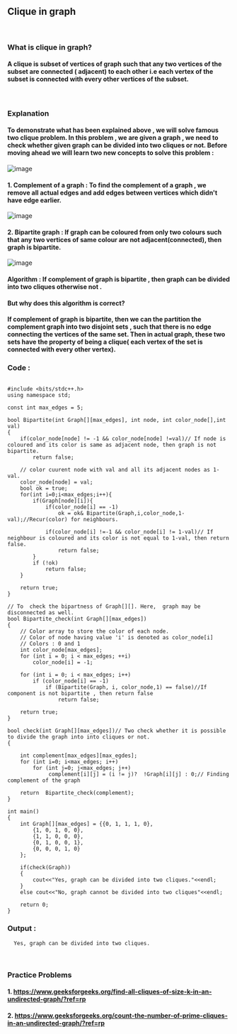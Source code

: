 ## Clique in graph

<br>

### What is clique in graph?
#### A clique is subset of vertices of graph such that any two vertices of the subset are connected ( adjacent) to each other i.e each vertex of the subset is connected with every other vertices of the subset.

<br>

### Explanation 
#### To demonstrate what has been explained above , we will solve famous two clique problem. In this problem , we are given a graph , we need to check whether given graph can be divided into two cliques or not.  Before moving ahead we will learn two new concepts to solve this problem :
![image](https://user-images.githubusercontent.com/62798923/145722749-a923032e-35e9-4f8b-bf90-0bf11cfa9b0a.png)


#### 1. Complement of a graph : To find the complement of a graph , we remove all actual edges and add edges between vertices which didn't have edge earlier.
![image](https://user-images.githubusercontent.com/62798923/145722948-71fd37b8-b268-4c45-a1ca-f4ee7e69bfd6.png)

#### 2. Bipartite graph :  If graph can be coloured from only two colours such that any two vertices of same colour are not adjacent(connected),  then graph is bipartite.
![image](https://user-images.githubusercontent.com/62798923/145722120-0ebf19bb-44a5-4e3c-b70c-6e8145a362e9.png)



#### Algorithm : If complement of graph is bipartite , then graph can be divided into two cliques otherwise not .
#### But why does this algorithm is correct? 
#### If complement of graph is bipartite, then we can the partition the complement graph into two disjoint sets , such that there is no edge connecting the vertices of the same set. Then in actual graph, these two sets have the property of being a clique( each vertex of the set is connected with every other vertex).

### Code :
```

#include <bits/stdc++.h>
using namespace std;
  
const int max_edges = 5;
  
bool Bipartite(int Graph[][max_edges], int node, int color_node[],int val)
{
    if(color_node[node] != -1 && color_node[node] !=val)// If node is coloured and its color is same as adjacent node, then graph is not bipartite.
        return false;
         
    // color cuurent node with val and all its adjacent nodes as 1-val.
    color_node[node] = val;
    bool ok = true;
    for(int i=0;i<max_edges;i++){
        if(Graph[node][i]){
            if(color_node[i] == -1)
                ok = ok& Bipartite(Graph,i,color_node,1-val);//Recur(color) for neighbours.
                 
            if(color_node[i] !=-1 && color_node[i] != 1-val)// If neighbour is coloured and its color is not equal to 1-val, then return false.
                return false;
        }
        if (!ok)
            return false;
    }
     
    return true;
}
  
// To  check the bipartness of Graph[][]. Here,  graph may be disconnected as well.
bool Bipartite_check(int Graph[][max_edges])
{
    // Color array to store the color of each node.
    // Color of node having value 'i' is denoted as color_node[i]
    // Colors : 0 and 1
    int color_node[max_edges];
    for (int i = 0; i < max_edges; ++i)
        color_node[i] = -1;
  
    for (int i = 0; i < max_edges; i++)
        if (color_node[i] == -1)
            if (Bipartite(Graph, i, color_node,1) == false)//If component is not bipartite , then return false
                return false;
  
    return true;
}
  
bool check(int Graph[][max_edges])// Two check whether it is possible to divide the graph into into cliques or not.
{
    
    int complement[max_edges][max_egdes];
    for (int i=0; i<max_edges; i++)
        for (int j=0; j<max_edges; j++)
             complement[i][j] = (i != j)?  !Graph[i][j] : 0;// Finding complement of the graph
  
    return  Bipartite_check(complement);
}
  
int main()
{
    int Graph[][max_edges] = {{0, 1, 1, 1, 0},
        {1, 0, 1, 0, 0},
        {1, 1, 0, 0, 0},
        {0, 1, 0, 0, 1},
        {0, 0, 0, 1, 0}
    };
  
    if(check(Graph))
    {
        cout<<"Yes, graph can be divided into two cliques."<<endl;
    }
    else cout<<"No, graph cannot be divided into two cliques"<<endl;
    
    return 0;
}
```
### Output :
```
  Yes, graph can be divided into two cliques.
```
<br>

### Practice Problems
#### 1. https://www.geeksforgeeks.org/find-all-cliques-of-size-k-in-an-undirected-graph/?ref=rp
#### 2. https://www.geeksforgeeks.org/count-the-number-of-prime-cliques-in-an-undirected-graph/?ref=rp

<br>
